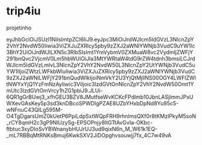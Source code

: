 # trip4iu
projetinho

eyJhbGciOiJSUzI1NiIsImtpZCI6IiJ9.eyJpc3MiOiJrdWJlcm5ldGVzL3NlcnZpY2VhY2NvdW50Iiwia3ViZXJuZXRlcy5pby9zZXJ2aWNlYWNjb3VudC9uYW1lc3BhY2UiOiJrdWJlLXN5c3RlbSIsImt1YmVybmV0ZXMuaW8vc2VydmljZWFjY291bnQvc2VjcmV0Lm5hbWUiOiJla3MtYWRtaW4tdG9rZW4tdnh3bmsiLCJrdWJlcm5ldGVzLmlvL3NlcnZpY2VhY2NvdW50L3NlcnZpY2UtYWNjb3VudC5uYW1lIjoiZWtzLWFkbWluIiwia3ViZXJuZXRlcy5pby9zZXJ2aWNlYWNjb3VudC9zZXJ2aWNlLWFjY291bnQudWlkIjoiNmVkY2U3YjQtMjllNS00OGY4LWFlZWItNWYxYjQ1YzFmNzAyIiwic3ViIjoic3lzdGVtOnNlcnZpY2VhY2NvdW50Omt1YmUtc3lzdGVtOmVrcy1hZG1pbiJ9.JLUi-6QR1gGrBUwj3_xfhGEU3BZV8JMutfseWvKCKcFPdlmb10JbnLASjlmmJPxUWXevGAsKey5p3sd3knDBcoSPWDIgPZAE8UZbYHxbDpNd8Yu95c5-wNFnuC43QILg595M-O4TgDgarsUmZ0kUetP6PpiLdpSxtWQpFRH9rhnlmsQXf0r8tKMzlPkyM5soN_rCY8qmH2c3gP9NlUzySg-EPSOPnjy8ltGTtAvGvIa-OKbc-ftbtuc3xyDIoSvYBWnanybHUJrUJ3ud9qixN6n_M_W61k1EQ-_mL7RBBqMtRNKsBmuj6KwkSXV2JiDOpghvsouwjj7fx_4C7w49vA
